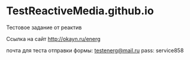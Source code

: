 # TestReactiveMedia.github.io
Тестовое задание от реактив

Ссылка на сайт http://okayn.ru/energ 

почта для теста отправки формы: testenerg@mail.ru 
                          pass: service858
